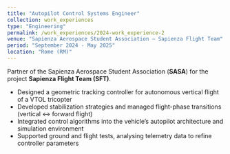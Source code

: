 ```yaml
---
title: "Autopilot Control Systems Engineer"
collection: work_experiences
type: "Engineering"
permalink: /work_experiences/2024-work_experience-2
venue: "Sapienza Aerospace Student Association – Sapienza Flight Team"
period: "September 2024 - May 2025"
location: "Rome (RM)"
---
```


Partner of the Sapienza Aerospace Student Association (**SASA**) for the project **Sapienza Flight Team (SFT)**.

- Designed a geometric tracking controller for autonomous vertical flight of a VTOL tricopter  
- Developed stabilization strategies and managed flight-phase transitions (vertical ↔ forward flight)  
- Integrated control algorithms into the vehicle’s autopilot architecture and simulation environment  
- Supported ground and flight tests, analysing telemetry data to refine controller parameters  
